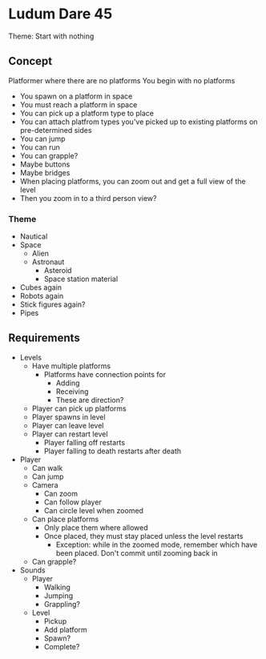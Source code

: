 Ludum Dare 45
=============

Theme: Start with nothing

Concept
-------

Platformer where there are no platforms
You begin with no platforms

* You spawn on a platform in space
* You must reach a platform in space
* You can pick up a platform type to place
* You can attach platfrom types you've picked up to existing platforms on pre-determined sides
* You can jump
* You can run
* You can grapple?
* Maybe buttons
* Maybe bridges
* When placing platforms, you can zoom out and get a full view of the level
* Then you zoom in to a third person view?

### Theme

* Nautical
* Space
	- Alien
	- Astronaut
		- Asteroid
		- Space station material
* Cubes again
* Robots again
* Stick figures again?
* Pipes

Requirements
------------

* Levels
	- Have multiple platforms
		+ Platforms have connection points for
			* Adding
			* Receiving
			* These are direction?
	- Player can pick up platforms
	- Player spawns in level
	- Player can leave level
	- Player can restart level
		+ Player falling off restarts
		+ Player falling to death restarts after death
* Player
	- Can walk
	- Can jump
	- Camera
		+ Can zoom
		+ Can follow player
		+ Can circle level when zoomed
	- Can place platforms
		+ Only place them where allowed
		+ Once placed, they must stay placed unless the level restarts
			* Exception: while in the zoomed mode, remember which have been placed.
				Don't commit until zooming back in
	- Can grapple?
* Sounds
	- Player
		+ Walking
		+ Jumping
		+ Grappling?
	- Level
		+ Pickup
		+ Add platform
		+ Spawn?
		+ Complete?